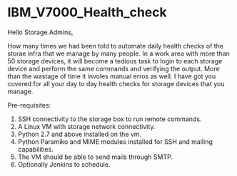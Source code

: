 # IBM_V7000_Health_check

Hello Storage Admins,

How many times we had been told to automate daily health checks of the storae infra that we manage by many people. In a work area with more than 50 storage devices, it will become a tedious task to login to each storage device and perform the same commands and verifying the output. More than the wastage of time it involes manual erros as well. I have got you covered for all your day to day health checks for storage devices that you manage.

Pre-requisites:
1.  SSH connectivity to the storage box to run remote commands.
2.  A Linux VM with storage network connectivity.
3.  Python 2.7 and above installed on the vm.
4.  Python Paramiko and MIME modules installed for SSH and mailing capabilities.
5.  The VM should be able to send mails through SMTP.
6.  Optionally Jenkins to schedule.
